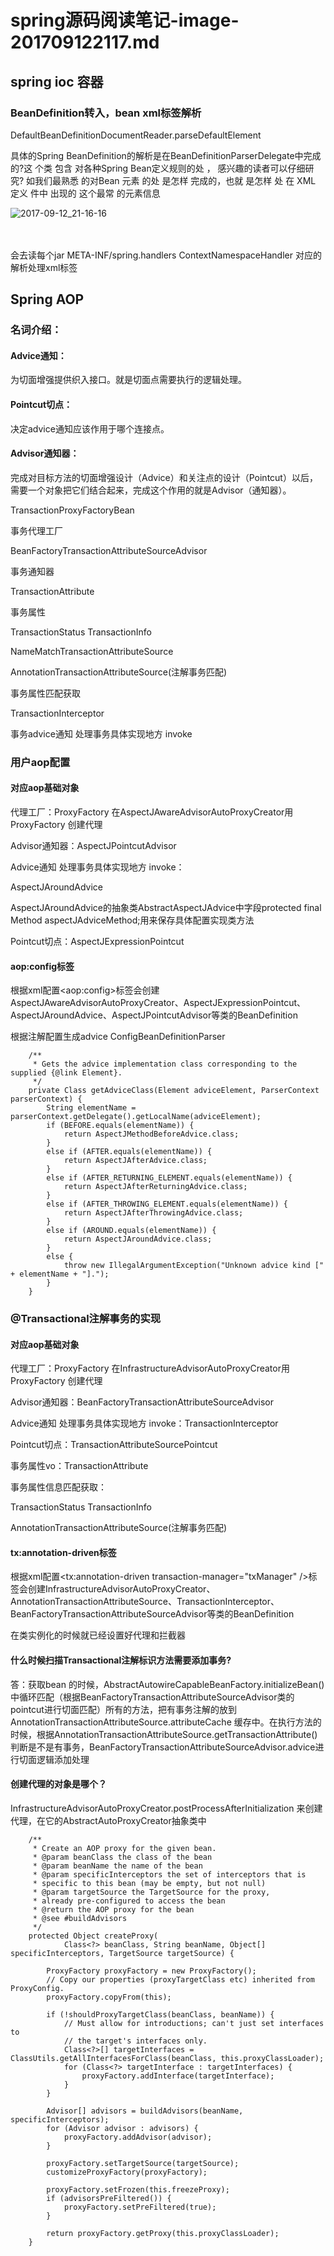 # spring源码阅读笔记-image-201709122117.md

## spring ioc 容器

### BeanDefinition转入，bean xml标签解析

DefaultBeanDefinitionDocumentReader.parseDefaultElement

具体的Spring BeanDefinition的解析是在BeanDefinitionParserDelegate中完成的?这 个类
 包含 对各种Spring Bean定义规则的处 ， 感兴趣的读者可以仔细研究?  如我们最熟悉
的对Bean 元素 的处  是怎样 完成的，也就 是怎样 处 在 XML 定义  件中 出现的
<bean></bean>这个最常 的元素信息

![2017-09-12_21-16-16](image-201709122117/2017-09-12_21-16-16.png)				
​			
​		

会去读每个jar META-INF/spring.handlers   ContextNamespaceHandler 对应的解析处理xml标签



## Spring AOP	

### 名词介绍：

#### Advice通知：

为切面增强提供织入接口。就是切面点需要执行的逻辑处理。

#### Pointcut切点：

决定advice通知应该作用于哪个连接点。

#### Advisor通知器：

完成对目标方法的切面增强设计（Advice）和关注点的设计（Pointcut）以后，需要一个对象把它们结合起来，完成这个作用的就是Advisor（通知器）。











TransactionProxyFactoryBean

事务代理工厂

BeanFactoryTransactionAttributeSourceAdvisor

事务通知器

TransactionAttribute

事务属性

TransactionStatus   TransactionInfo



NameMatchTransactionAttributeSource

AnnotationTransactionAttributeSource(注解事务匹配)

事务属性匹配获取



TransactionInterceptor

事务advice通知 处理事务具体实现地方  invoke



### 用户aop配置



#### 对应aop基础对象

代理工厂：ProxyFactory   在AspectJAwareAdvisorAutoProxyCreator用ProxyFactory   创建代理



Advisor通知器：AspectJPointcutAdvisor



Advice通知 处理事务具体实现地方  invoke：

AspectJAroundAdvice  

AspectJAroundAdvice的抽象类AbstractAspectJAdvice中字段protected final Method aspectJAdviceMethod;用来保存具体配置实现类方法



Pointcut切点：AspectJExpressionPointcut





#### aop:config标签

根据xml配置\<aop:config\>标签会创建AspectJAwareAdvisorAutoProxyCreator、AspectJExpressionPointcut、AspectJAroundAdvice、AspectJPointcutAdvisor等类的BeanDefinition 



 

根据注解配置生成advice  ConfigBeanDefinitionParser

```
	/**
	 * Gets the advice implementation class corresponding to the supplied {@link Element}.
	 */
	private Class getAdviceClass(Element adviceElement, ParserContext parserContext) {
		String elementName = parserContext.getDelegate().getLocalName(adviceElement);
		if (BEFORE.equals(elementName)) {
			return AspectJMethodBeforeAdvice.class;
		}
		else if (AFTER.equals(elementName)) {
			return AspectJAfterAdvice.class;
		}
		else if (AFTER_RETURNING_ELEMENT.equals(elementName)) {
			return AspectJAfterReturningAdvice.class;
		}
		else if (AFTER_THROWING_ELEMENT.equals(elementName)) {
			return AspectJAfterThrowingAdvice.class;
		}
		else if (AROUND.equals(elementName)) {
			return AspectJAroundAdvice.class;
		}
		else {
			throw new IllegalArgumentException("Unknown advice kind [" + elementName + "].");
		}
	}
```





### @Transactional注解事务的实现

#### 对应aop基础对象

代理工厂：ProxyFactory   在InfrastructureAdvisorAutoProxyCreator用ProxyFactory   创建代理

Advisor通知器：BeanFactoryTransactionAttributeSourceAdvisor

Advice通知 处理事务具体实现地方  invoke：TransactionInterceptor

Pointcut切点：TransactionAttributeSourcePointcut



事务属性vo：TransactionAttribute

事务属性信息匹配获取：

TransactionStatus   TransactionInfo

AnnotationTransactionAttributeSource(注解事务匹配)



#### tx:annotation-driven标签

根据xml配置\<tx:annotation-driven transaction-manager="txManager" />标签会创建InfrastructureAdvisorAutoProxyCreator、AnnotationTransactionAttributeSource、TransactionInterceptor、BeanFactoryTransactionAttributeSourceAdvisor等类的BeanDefinition 



在类实例化的时候就已经设置好代理和拦截器

#### 什么时候扫描Transactional注解标识方法需要添加事务?

答：获取bean 的时候，AbstractAutowireCapableBeanFactory.initializeBean() 中循环匹配（根据BeanFactoryTransactionAttributeSourceAdvisor类的pointcut进行切面匹配）所有的方法，把有事务注解的放到AnnotationTransactionAttributeSource.attributeCache 缓存中。在执行方法的时候，根据AnnotationTransactionAttributeSource.getTransactionAttribute()判断是不是有事务，BeanFactoryTransactionAttributeSourceAdvisor.advice进行切面逻辑添加处理





#### 创建代理的对象是哪个？

InfrastructureAdvisorAutoProxyCreator.postProcessAfterInitialization 来创建代理，在它的AbstractAutoProxyCreator抽象类中

```
	/**
	 * Create an AOP proxy for the given bean.
	 * @param beanClass the class of the bean
	 * @param beanName the name of the bean
	 * @param specificInterceptors the set of interceptors that is
	 * specific to this bean (may be empty, but not null)
	 * @param targetSource the TargetSource for the proxy,
	 * already pre-configured to access the bean
	 * @return the AOP proxy for the bean
	 * @see #buildAdvisors
	 */
	protected Object createProxy(
			Class<?> beanClass, String beanName, Object[] specificInterceptors, TargetSource targetSource) {

		ProxyFactory proxyFactory = new ProxyFactory();
		// Copy our properties (proxyTargetClass etc) inherited from ProxyConfig.
		proxyFactory.copyFrom(this);

		if (!shouldProxyTargetClass(beanClass, beanName)) {
			// Must allow for introductions; can't just set interfaces to
			// the target's interfaces only.
			Class<?>[] targetInterfaces = ClassUtils.getAllInterfacesForClass(beanClass, this.proxyClassLoader);
			for (Class<?> targetInterface : targetInterfaces) {
				proxyFactory.addInterface(targetInterface);
			}
		}

		Advisor[] advisors = buildAdvisors(beanName, specificInterceptors);
		for (Advisor advisor : advisors) {
			proxyFactory.addAdvisor(advisor);
		}

		proxyFactory.setTargetSource(targetSource);
		customizeProxyFactory(proxyFactory);

		proxyFactory.setFrozen(this.freezeProxy);
		if (advisorsPreFiltered()) {
			proxyFactory.setPreFiltered(true);
		}

		return proxyFactory.getProxy(this.proxyClassLoader);
	}
```

